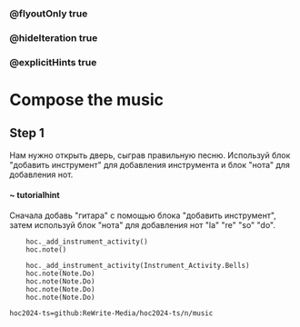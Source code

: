### @flyoutOnly true
### @hideIteration true
### @explicitHints true

# Compose the music

## Step 1
Нам нужно открыть дверь, сыграв правильную песню. Используй блок "добавить инструмент" для добавления инструмента и блок "нота" для добавления нот.

#### ~ tutorialhint
Сначала добавь "гитара" с помощью блока "добавить инструмент", затем используй блок "нота" для добавления нот "la" "re" "so" "do".



```ghost
    hoc._add_instrument_activity()
    hoc.note()
```
```template
    hoc._add_instrument_activity(Instrument_Activity.Bells)
    hoc.note(Note.Do)
    hoc.note(Note.Do) 
    hoc.note(Note.Do)
    hoc.note(Note.Do)     
```

```package
hoc2024-ts=github:ReWrite-Media/hoc2024-ts/n/music
```